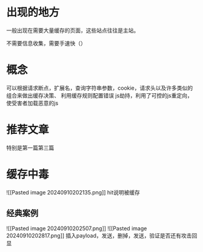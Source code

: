 # 出现的地方
一般出现在需要大量缓存的页面，这些站点往往是主站。

不需要信息收集，需要手速快（）

# 概念
可以根据请求断点，扩展名，查询字符串参数，cookie，请求头以及许多类似的组合来做出缓存决策、
利用缓存规则配置错误
js劫持，利用了可控的js重定向，使受害者加载恶意的js



# 推荐文章
特别是第一篇第三篇

# 缓存中毒
![[Pasted image 20240910202135.png]]
hit说明被缓存


## 经典案例
![[Pasted image 20240910202507.png]]
![[Pasted image 20240910202817.png]]
插入payload，发送，删掉，发送，验证是否还有攻击回显
